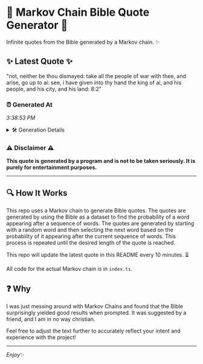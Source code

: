 # 📖 Markov Chain Bible Quote Generator 📖

Infinite quotes from the Bible generated by a Markov chain. ✨

## ✨ Latest Quote ✨
"not, neither be thou dismayed: take all the people of war with thee, and arise, go up to ai: see, i have given into thy hand the king of ai, and his people, and his city, and his land: 8:2"

### ⏰ Generated At
*3:38:53 PM*

<details>
    <summary>🛠️ Generation Details</summary>
    <p>
        <strong>🌱 Seed:</strong> not,<br>
        <strong>🔄 Iterations:</strong> 39<br>
        <strong>📜 Context History:</strong><br>[ not, ]: neither<br>[ not,, neither ]: be<br>[ not,, neither, be ]: thou<br>[ not,, neither, be, thou ]: dismayed:<br>[ not,, neither, be, thou, dismayed: ]: take<br>[ not,, neither, be, thou, dismayed:, take ]: all<br>[ neither, be, thou, dismayed:, take, all ]: the<br>[ be, thou, dismayed:, take, all, the ]: people<br>[ thou, dismayed:, take, all, the, people ]: of<br>[ dismayed:, take, all, the, people, of ]: war<br>[ take, all, the, people, of, war ]: with<br>[ all, the, people, of, war, with ]: thee,<br>[ the, people, of, war, with, thee, ]: and<br>[ people, of, war, with, thee,, and ]: arise,<br>[ of, war, with, thee,, and, arise, ]: go<br>[ war, with, thee,, and, arise,, go ]: up<br>[ with, thee,, and, arise,, go, up ]: to<br>[ thee,, and, arise,, go, up, to ]: ai:<br>[ and, arise,, go, up, to, ai: ]: see,<br>[ arise,, go, up, to, ai:, see, ]: i<br>[ go, up, to, ai:, see,, i ]: have<br>[ up, to, ai:, see,, i, have ]: given<br>[ to, ai:, see,, i, have, given ]: into<br>[ ai:, see,, i, have, given, into ]: thy<br>[ see,, i, have, given, into, thy ]: hand<br>[ i, have, given, into, thy, hand ]: the<br>[ have, given, into, thy, hand, the ]: king<br>[ given, into, thy, hand, the, king ]: of<br>[ into, thy, hand, the, king, of ]: ai,<br>[ thy, hand, the, king, of, ai, ]: and<br>[ hand, the, king, of, ai,, and ]: his<br>[ the, king, of, ai,, and, his ]: people,<br>[ king, of, ai,, and, his, people, ]: and<br>[ of, ai,, and, his, people,, and ]: his<br>[ ai,, and, his, people,, and, his ]: city,<br>[ and, his, people,, and, his, city, ]: and<br>[ his, people,, and, his, city,, and ]: his<br>[ people,, and, his, city,, and, his ]: land:<br>[ and, his, city,, and, his, land: ]: 8:2<br>
    </p>
</details>

### ⚠️ Disclaimer ⚠️
**This quote is generated by a program and is not to be taken seriously. It is purely for entertainment purposes.**

---

## 🔍 How It Works

This repo uses a Markov chain to generate Bible quotes. The quotes are generated by using the Bible as a dataset to find the probability of a word appearing after a sequence of words. The quotes are generated by starting with a random word and then selecting the next word based on the probability of it appearing after the current sequence of words. This process is repeated until the desired length of the quote is reached.

This repo will update the latest quote in this README every 10 minutes. ⏳

All code for the actual Markov chain is in `index.ts`.

## ❓ Why

I was just messing around with Markov Chains and found that the Bible surprisingly yielded good results when prompted. 
It was suggested by a friend, and I am in no way christian.

Feel free to adjust the text further to accurately reflect your intent and experience with the project!

---

*Enjoy*✨

